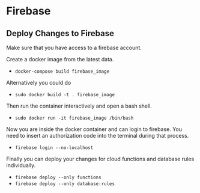 # Firebase

## Deploy Changes to Firebase
Make sure that you have access to a firebase account.

Create a docker image from the latest data.
* `docker-compose build firebase_image`

Alternatively you could do
* `sudo docker build -t . firebase_image`

Then run the container interactively and open a bash shell.
* `sudo docker run -it firebase_image /bin/bash`

Now you are inside the docker container and can login to firebase. You need to insert an authorization code into the terminal during that process.
* `firebase login --no-localhost`

Finally you can deploy your changes for cloud functions and database rules individually.
* `firebase deploy --only functions`
* `firebase deploy --only database:rules`
